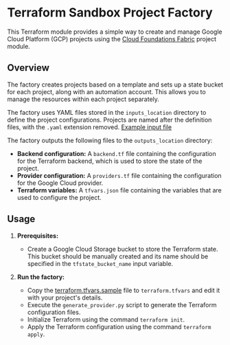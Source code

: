 # Terraform Sandbox Project Factory

This Terraform module provides a simple way to create and manage Google Cloud Platform (GCP) projects using the [Cloud Foundations Fabric](https://github.com/GoogleCloudPlatform/cloud-foundation-fabric/blob/master/modules/project/main.tf) project module.

## Overview

The factory creates projects based on a template and sets up a state bucket for each project, along with an automation account. This allows you to manage the resources within each project separately.

The factory uses YAML files stored in the `inputs_location` directory to define the project configurations. Projects are named after the definition files, with the `.yaml` extension removed. [Example input file](example.yaml)

The factory outputs the following files to the `outputs_location` directory:

* **Backend configuration:** A `backend.tf` file containing the configuration for the Terraform backend, which is used to store the state of the project.
* **Provider configuration:** A `providers.tf` file containing the configuration for the Google Cloud provider.
* **Terraform variables:** A `tfvars.json` file containing the variables that are used to configure the project.

## Usage

1. **Prerequisites:**
   * Create a Google Cloud Storage bucket to store the Terraform state. This bucket should be manually created and its name should be specified in the `tfstate_bucket_name` input variable.

2. **Run the factory:**
   * Copy the [terraform.tfvars.sample](terraform.tfvars.sample) file to `terraform.tfvars` and edit it with your project's details.
   * Execute the `generate_provider.py` script to generate the Terraform configuration files.
   * Initialize Terraform using the command `terraform init`.
   * Apply the Terraform configuration using the command `terraform apply`.